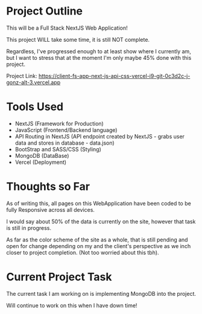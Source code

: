# Project Outline

This will be a Full Stack NextJS Web Application!

This project WILL take some time, it is still NOT complete.

Regardless, I've progressed enough to at least show where I currently am, but I want to stress that at the moment I'm only maybe 45% done with this project.

Project Link: https://client-fs-app-next-js-api-css-vercel-i9-git-0c3d2c-j-gonz-alt-3.vercel.app

# Tools Used

- NextJS (Framework for Production)
- JavaScript (Frontend/Backend language)
- API Routing in NextJS (API endpoint created by NextJS - grabs user data and stores in database - data.json)
- BootStrap and SASS/CSS (Styling)
- MongoDB (DataBase)
- Vercel (Deployment)

# Thoughts so Far

As of writing this, all pages on this WebApplication have been coded to be fully Responsive across all devices.

I would say about 50% of the data is currently on the site, however that task is still in progress.

As far as the color scheme of the site as a whole, that is still pending and open for change depending on my and the client's perspective as we inch closer to project completion. (Not too worried about this tbh).

# Current Project Task

The current task I am working on is implementing MongoDB into the project.

Will continue to work on this when I have down time!
